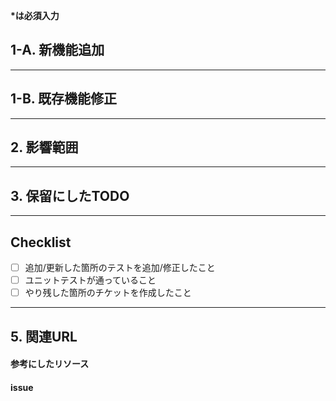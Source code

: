 __\*は必須入力__

## 1-A. 新機能追加


--------------------------------------
## 1-B. 既存機能修正


--------------------------------------
## 2. 影響範囲


--------------------------------------
## 3. 保留にしたTODO


--------------------------------------
## Checklist

- [ ] 追加/更新した箇所のテストを追加/修正したこと
- [ ] ユニットテストが通っていること
- [ ] やり残した箇所のチケットを作成したこと

--------------------------------------
## 5. 関連URL
#### 参考にしたリソース


#### issue
